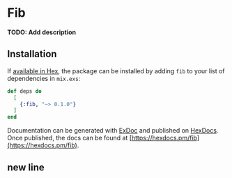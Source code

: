 # Fib

**TODO: Add description**

## Installation

If [available in Hex](https://hex.pm/docs/publish), the package can be installed
by adding `fib` to your list of dependencies in `mix.exs`:

```elixir
def deps do
  [
    {:fib, "~> 0.1.0"}
  ]
end
```

Documentation can be generated with [ExDoc](https://github.com/elixir-lang/ex_doc)
and published on [HexDocs](https://hexdocs.pm). Once published, the docs can
be found at [https://hexdocs.pm/fib](https://hexdocs.pm/fib).

## new line
